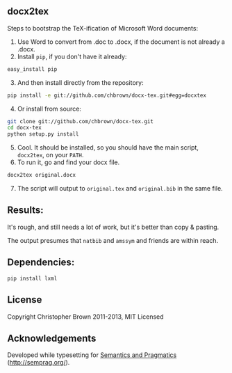## docx2tex

Steps to bootstrap the TeX-ification of Microsoft Word documents:

1. Use Word to convert from .doc to .docx, if the document is not already a .docx.
2. Install `pip`, if you don't have it already:

````bash
easy_install pip
````

3. And then install directly from the repository:

````bash
pip install -e git://github.com/chbrown/docx-tex.git#egg=docxtex
````

4. Or install from source:

````bash
git clone git://github.com/chbrown/docx-tex.git
cd docx-tex
python setup.py install
````

5. Cool. It should be installed, so you should have the main script, `docx2tex`, on your `PATH`.
6. To run it, go and find your docx file.

````bash
docx2tex original.docx
````

7. The script will output to `original.tex` and `original.bib` in the same file.

## Results:

It's rough, and still needs a lot of work, but it's better than copy & pasting.

The output presumes that `natbib` and `amssym` and friends are within reach.

## Dependencies:

    pip install lxml

## License

Copyright Christopher Brown 2011-2013, MIT Licensed

## Acknowledgements

Developed while typesetting for [Semantics and Pragmatics](http://semprag.org/) (http://semprag.org/).
